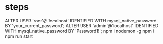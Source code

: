 # steps
ALTER USER 'root'@'localhost' IDENTIFIED WITH mysql_native_password BY 'your_current_password';
ALTER USER 'admin'@'localhost' IDENTIFIED WITH mysql_native_password BY 'Password1!';
npm i nodemon -g
npm i
npm run start